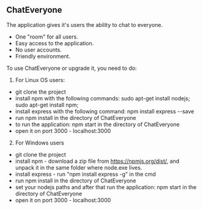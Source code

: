 ## ChatEveryone

The application gives it's users the ability to chat to everyone.
* One "room" for all users.
* Easy access to the application.
* No user accounts.
* Friendly environment.

To use ChatEveryone or upgrade it, you need to do:
1) For Linux OS users:
* git clone the project
* install npm with the following commands: sudo apt-get install nodejs; sudo apt-get install npm;
* install express with the following command: npm install express --save
* run npm install in the directory of ChatEveryone
* to run the application: npm start in the directory of ChatEveryone
* open it on port 3000 - localhost:3000
2) For Windows users
* git clone the project
* install npm - download a zip file from https://npmjs.org/dist/, and unpack it in the same folder where node.exe lives.
* install express - run "npm install express -g" in the cmd
* run npm install in the directory of ChatEveryone
* set your nodejs paths and after that run the application: npm start in the directory of ChatEveryone
* open it on port 3000 - localhost:3000 

